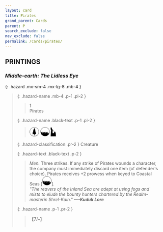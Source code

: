 ```yaml
---
layout: card
title: Pirates
grand_parent: Cards
parent: P
search_exclude: false
nav_exclude: false
permalink: /cards/pirates/
---
```


## PRINTINGS


### _Middle-earth: The Lidless Eye_

{: .hazard .mx-sm-4 .mx-lg-8 .mb-4 }
> {: .hazard-name .mb-4 .p-1 .pl-2 }
> > <div class="hazard-mp">1</div>
> > <div class="card-name">Pirates</div>
>
> {: .hazard-name .black-text .p-1 .pl-2 }
> > ![](/assets/images/wilderness.svg) ![](/assets/images/coastalsea.svg) ![](/assets/images/ruinlair.svg)
>
> {: .hazard-classification .pr-2 }
> Creature
>
> {: .hazard-text .black-text .p-2 }
> > _Men._ Three strikes. If any strike of Pirates wounds a character, the company must immediately discard one item (of defender's choice). Pirates receives +2 prowess when keyed to Coastal Seas \[![](/assets/images/coastalsea.svg)]. <br>_"The reavers of the Inland Sea are adept at using fogs and mists to elude the bounty hunters chartered by the Realm-masterin Shrel-Kain."_ ***---&#65279;Kuduk Lore*** 
>
> {: .hazard-name .p-1 .pr-2 }
> > <div class="card-shield">【7/&ndash;】</div>
> > <div class="card-corruption">&nbsp;</div>
